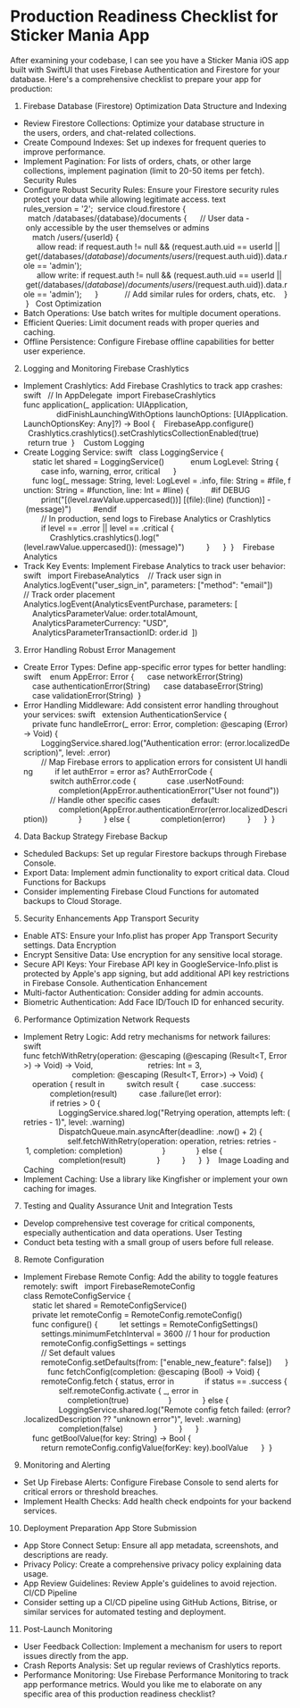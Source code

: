 
# Production Readiness Checklist for Sticker Mania App
After examining your codebase, I can see you have a Sticker Mania iOS app built with SwiftUI that uses Firebase Authentication and Firestore for your database. Here's a comprehensive checklist to prepare your app for production:
1. Firebase Database (Firestore) Optimization
Data Structure and Indexing
* Review Firestore Collections: Optimize your database structure in the users, orders, and chat-related collections.
* Create Compound Indexes: Set up indexes for frequent queries to improve performance.
* Implement Pagination: For lists of orders, chats, or other large collections, implement pagination (limit to 20-50 items per fetch).
Security Rules
* Configure Robust Security Rules: Ensure your Firestore security rules protect your data while allowing legitimate access. text   rules_version = '2';  service cloud.firestore {    match /databases/{database}/documents {      // User data - only accessible by the user themselves or admins      match /users/{userId} {        allow read: if request.auth != null && (request.auth.uid == userId || get(/databases/$(database)/documents/users/$(request.auth.uid)).data.role == 'admin');        allow write: if request.auth != null && (request.auth.uid == userId || get(/databases/$(database)/documents/users/$(request.auth.uid)).data.role == 'admin');      }            // Add similar rules for orders, chats, etc.    }  }  
Cost Optimization
* Batch Operations: Use batch writes for multiple document operations.
* Efficient Queries: Limit document reads with proper queries and caching.
* Offline Persistence: Configure Firebase offline capabilities for better user experience.
2. Logging and Monitoring
Firebase Crashlytics
* Implement Crashlytics: Add Firebase Crashlytics to track app crashes: swift   // In AppDelegate  import FirebaseCrashlytics    func application(_ application: UIApplication,                 didFinishLaunchingWithOptions launchOptions: [UIApplication.LaunchOptionsKey: Any]?) -> Bool {    FirebaseApp.configure()    Crashlytics.crashlytics().setCrashlyticsCollectionEnabled(true)    return true  }   
Custom Logging
* Create Logging Service: swift   class LoggingService {      static let shared = LoggingService()            enum LogLevel: String {          case info, warning, error, critical      }            func log(_ message: String, level: LogLevel = .info, file: String = #file, function: String = #function, line: Int = #line) {          #if DEBUG          print("[\(level.rawValue.uppercased())] [\(file):\(line) \(function)] - \(message)")          #endif                    // In production, send logs to Firebase Analytics or Crashlytics          if level == .error || level == .critical {              Crashlytics.crashlytics().log("\(level.rawValue.uppercased()): \(message)")          }      }  }   
Firebase Analytics
* Track Key Events: Implement Firebase Analytics to track user behavior: swift   import FirebaseAnalytics    // Track user sign in  Analytics.logEvent("user_sign_in", parameters: ["method": "email"])    // Track order placement  Analytics.logEvent(AnalyticsEventPurchase, parameters: [      AnalyticsParameterValue: order.totalAmount,      AnalyticsParameterCurrency: "USD",      AnalyticsParameterTransactionID: order.id  ])   
3. Error Handling
Robust Error Management
* Create Error Types: Define app-specific error types for better handling: swift    enum AppError: Error {      case networkError(String)      case authenticationError(String)      case databaseError(String)      case validationError(String)  }    
* Error Handling Middleware: Add consistent error handling throughout your services: swift   extension AuthenticationService {      private func handleError(_ error: Error, completion: @escaping (Error) -> Void) {          LoggingService.shared.log("Authentication error: \(error.localizedDescription)", level: .error)                    // Map Firebase errors to application errors for consistent UI handling          if let authError = error as? AuthErrorCode {              switch authError.code {              case .userNotFound:                  completion(AppError.authenticationError("User not found"))              // Handle other specific cases              default:                  completion(AppError.authenticationError(error.localizedDescription))              }          } else {              completion(error)          }      }  }   
4. Data Backup Strategy
Firebase Backup
* Scheduled Backups: Set up regular Firestore backups through Firebase Console.
* Export Data: Implement admin functionality to export critical data.
Cloud Functions for Backups
* Consider implementing Firebase Cloud Functions for automated backups to Cloud Storage.
5. Security Enhancements
App Transport Security
* Enable ATS: Ensure your Info.plist has proper App Transport Security settings.
Data Encryption
* Encrypt Sensitive Data: Use encryption for any sensitive local storage.
* Secure API Keys: Your Firebase API key in GoogleService-Info.plist is protected by Apple's app signing, but add additional API key restrictions in Firebase Console.
Authentication Enhancement
* Multi-factor Authentication: Consider adding for admin accounts.
* Biometric Authentication: Add Face ID/Touch ID for enhanced security.
6. Performance Optimization
Network Requests
* Implement Retry Logic: Add retry mechanisms for network failures: swift    func fetchWithRetry<T>(operation: @escaping (@escaping (Result<T, Error>) -> Void) -> Void,                         retries: Int = 3,                         completion: @escaping (Result<T, Error>) -> Void) {      operation { result in          switch result {          case .success:              completion(result)          case .failure(let error):              if retries > 0 {                  LoggingService.shared.log("Retrying operation, attempts left: \(retries - 1)", level: .warning)                  DispatchQueue.main.asyncAfter(deadline: .now() + 2) {                      self.fetchWithRetry(operation: operation, retries: retries - 1, completion: completion)                  }              } else {                  completion(result)              }          }      }  }   
Image Loading and Caching
* Implement Caching: Use a library like Kingfisher or implement your own caching for images.
7. Testing and Quality Assurance
Unit and Integration Tests
* Develop comprehensive test coverage for critical components, especially authentication and data operations.
User Testing
* Conduct beta testing with a small group of users before full release.
8. Remote Configuration
* Implement Firebase Remote Config: Add the ability to toggle features remotely: swift   import FirebaseRemoteConfig    class RemoteConfigService {      static let shared = RemoteConfigService()      private let remoteConfig = RemoteConfig.remoteConfig()            func configure() {          let settings = RemoteConfigSettings()          settings.minimumFetchInterval = 3600 // 1 hour for production          remoteConfig.configSettings = settings                    // Set default values          remoteConfig.setDefaults(from: ["enable_new_feature": false])      }            func fetchConfig(completion: @escaping (Bool) -> Void) {          remoteConfig.fetch { status, error in              if status == .success {                  self.remoteConfig.activate { _, error in                      completion(true)                  }              } else {                  LoggingService.shared.log("Remote config fetch failed: \(error?.localizedDescription ?? "unknown error")", level: .warning)                  completion(false)              }          }      }            func getBoolValue(for key: String) -> Bool {          return remoteConfig.configValue(forKey: key).boolValue      }  }  
9. Monitoring and Alerting
* Set Up Firebase Alerts: Configure Firebase Console to send alerts for critical errors or threshold breaches.
* Implement Health Checks: Add health check endpoints for your backend services.
10. Deployment Preparation
App Store Submission
* App Store Connect Setup: Ensure all app metadata, screenshots, and descriptions are ready.
* Privacy Policy: Create a comprehensive privacy policy explaining data usage.
* App Review Guidelines: Review Apple's guidelines to avoid rejection.
CI/CD Pipeline
* Consider setting up a CI/CD pipeline using GitHub Actions, Bitrise, or similar services for automated testing and deployment.
11. Post-Launch Monitoring
* User Feedback Collection: Implement a mechanism for users to report issues directly from the app.
* Crash Reports Analysis: Set up regular reviews of Crashlytics reports.
* Performance Monitoring: Use Firebase Performance Monitoring to track app performance metrics.
Would you like me to elaborate on any specific area of this production readiness checklist?

